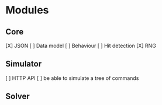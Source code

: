 
# Modules

## Core

[X] JSON
[ ] Data model
[ ] Behaviour
[ ] Hit detection
[X] RNG

## Simulator

[ ] HTTP API
[ ] be able to simulate a tree of commands

## Solver
